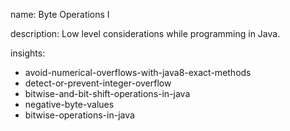 name: Byte Operations I

description: Low level considerations while programming in Java.

insights:

- avoid-numerical-overflows-with-java8-exact-methods
- detect-or-prevent-integer-overflow
- bitwise-and-bit-shift-operations-in-java
- negative-byte-values
- bitwise-operations-in-java
